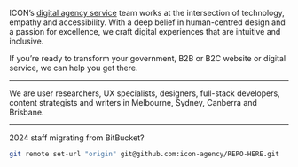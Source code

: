 ICON’s [digital agency service](https://iconagency.com.au/digital) team works at the intersection of technology, empathy and accessibility. With a deep belief in human-centred design and a passion for excellence, we craft digital experiences that are intuitive and inclusive.

If you’re ready to transform your government, B2B or B2C website or digital service, we can help you get there.

---

We are user researchers, UX specialists, designers, full-stack developers, content strategists and writers in Melbourne, Sydney, Canberra and Brisbane.

---

2024 staff migrating from BitBucket?

```bash
git remote set-url "origin" git@github.com:icon-agency/REPO-HERE.git
```
